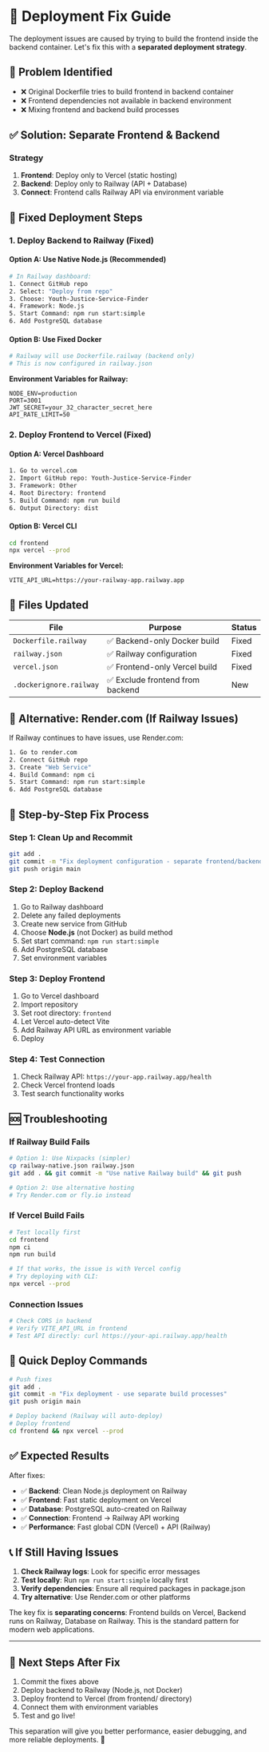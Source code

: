 # 🔧 Deployment Fix Guide

The deployment issues are caused by trying to build the frontend inside the backend container. Let's fix this with a **separated deployment strategy**.

## 🚨 **Problem Identified**
- ❌ Original Dockerfile tries to build frontend in backend container
- ❌ Frontend dependencies not available in backend environment
- ❌ Mixing frontend and backend build processes

## ✅ **Solution: Separate Frontend & Backend**

### **Strategy**
1. **Frontend**: Deploy only to Vercel (static hosting)
2. **Backend**: Deploy only to Railway (API + Database)
3. **Connect**: Frontend calls Railway API via environment variable

## 🚀 **Fixed Deployment Steps**

### **1. Deploy Backend to Railway (Fixed)**

#### **Option A: Use Native Node.js (Recommended)**
```bash
# In Railway dashboard:
1. Connect GitHub repo
2. Select: "Deploy from repo" 
3. Choose: Youth-Justice-Service-Finder
4. Framework: Node.js
5. Start Command: npm run start:simple
6. Add PostgreSQL database
```

#### **Option B: Use Fixed Docker**
```bash
# Railway will use Dockerfile.railway (backend only)
# This is now configured in railway.json
```

**Environment Variables for Railway:**
```env
NODE_ENV=production
PORT=3001
JWT_SECRET=your_32_character_secret_here
API_RATE_LIMIT=50
```

### **2. Deploy Frontend to Vercel (Fixed)**

#### **Option A: Vercel Dashboard**
```bash
1. Go to vercel.com
2. Import GitHub repo: Youth-Justice-Service-Finder
3. Framework: Other
4. Root Directory: frontend
5. Build Command: npm run build
6. Output Directory: dist
```

#### **Option B: Vercel CLI**
```bash
cd frontend
npx vercel --prod
```

**Environment Variables for Vercel:**
```env
VITE_API_URL=https://your-railway-app.railway.app
```

## 📁 **Files Updated**

| File | Purpose | Status |
|------|---------|--------|
| `Dockerfile.railway` | ✅ Backend-only Docker build | Fixed |
| `railway.json` | ✅ Railway configuration | Fixed |
| `vercel.json` | ✅ Frontend-only Vercel build | Fixed |
| `.dockerignore.railway` | ✅ Exclude frontend from backend | New |

## 🔧 **Alternative: Render.com (If Railway Issues)**

If Railway continues to have issues, use Render.com:

```bash
1. Go to render.com
2. Connect GitHub repo
3. Create "Web Service"
4. Build Command: npm ci
5. Start Command: npm run start:simple
6. Add PostgreSQL database
```

## 📝 **Step-by-Step Fix Process**

### **Step 1: Clean Up and Recommit**
```bash
git add .
git commit -m "Fix deployment configuration - separate frontend/backend"
git push origin main
```

### **Step 2: Deploy Backend**
1. Go to Railway dashboard
2. Delete any failed deployments
3. Create new service from GitHub
4. Choose **Node.js** (not Docker) as build method
5. Set start command: `npm run start:simple`
6. Add PostgreSQL database
7. Set environment variables

### **Step 3: Deploy Frontend**
1. Go to Vercel dashboard  
2. Import repository
3. Set root directory: `frontend`
4. Let Vercel auto-detect Vite
5. Add Railway API URL as environment variable
6. Deploy

### **Step 4: Test Connection**
1. Check Railway API: `https://your-app.railway.app/health`
2. Check Vercel frontend loads
3. Test search functionality works

## 🆘 **Troubleshooting**

### **If Railway Build Fails**
```bash
# Option 1: Use Nixpacks (simpler)
cp railway-native.json railway.json
git add . && git commit -m "Use native Railway build" && git push

# Option 2: Use alternative hosting
# Try Render.com or fly.io instead
```

### **If Vercel Build Fails**
```bash
# Test locally first
cd frontend
npm ci
npm run build

# If that works, the issue is with Vercel config
# Try deploying with CLI:
npx vercel --prod
```

### **Connection Issues**
```bash
# Check CORS in backend
# Verify VITE_API_URL in frontend
# Test API directly: curl https://your-api.railway.app/health
```

## 🚀 **Quick Deploy Commands**

```bash
# Push fixes
git add .
git commit -m "Fix deployment - use separate build processes"
git push origin main

# Deploy backend (Railway will auto-deploy)
# Deploy frontend
cd frontend && npx vercel --prod
```

## ✅ **Expected Results**

After fixes:
- ✅ **Backend**: Clean Node.js deployment on Railway
- ✅ **Frontend**: Fast static deployment on Vercel  
- ✅ **Database**: PostgreSQL auto-created on Railway
- ✅ **Connection**: Frontend → Railway API working
- ✅ **Performance**: Fast global CDN (Vercel) + API (Railway)

## 📞 **If Still Having Issues**

1. **Check Railway logs**: Look for specific error messages
2. **Test locally**: Run `npm run start:simple` locally first
3. **Verify dependencies**: Ensure all required packages in package.json
4. **Try alternative**: Use Render.com or other platforms

The key fix is **separating concerns**: Frontend builds on Vercel, Backend runs on Railway, Database on Railway. This is the standard pattern for modern web applications.

---

## 🎯 **Next Steps After Fix**

1. Commit the fixes above
2. Deploy backend to Railway (Node.js, not Docker)  
3. Deploy frontend to Vercel (from frontend/ directory)
4. Connect them with environment variables
5. Test and go live!

This separation will give you better performance, easier debugging, and more reliable deployments. 🚀
